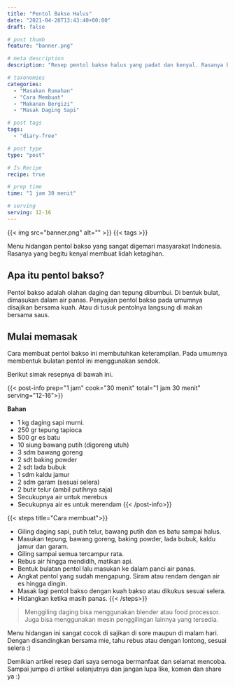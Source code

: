 ```yaml
---
title: "Pentol Bakso Halus"
date: "2021-04-28T13:43:40+00:00"
draft: false

# post thumb
feature: "banner.png"

# meta description
description: "Resep pentol bakso halus yang padat dan kenyal. Rasanya begitu lezat dan menggoda selera."

# taxonomies
categories:
  - "Masakan Rumahan"
  - "Cara Membuat"
  - "Makanan Bergizi"
  - "Masak Daging Sapi"

# post tags
tags:
  - "diary-free"

# post type
type: "post"

# Is Recipe
recipe: true

# prep time
time: "1 jam 30 menit"

# serving
serving: 12-16
---
```


{{< img src="banner.png" alt="" >}}
{{< tags >}}

Menu hidangan pentol bakso yang sangat digemari masyarakat Indonesia. Rasanya yang begitu kenyal membuat lidah ketagihan.

## Apa itu pentol bakso?

Pentol bakso adalah olahan daging dan tepung dibumbui. Di bentuk bulat, dimasukan dalam air panas. Penyajian pentol bakso pada umumnya disajikan bersama kuah. Atau di tusuk pentolnya langsung di makan bersama saus.

## Mulai memasak

Cara membuat pentol bakso ini membutuhkan keterampilan. Pada umumnya membentuk bulatan pentol ini menggunakan sendok.

Berikut simak resepnya di bawah ini.

{{< post-info prep="1 jam" cook="30 menit" total="1 jam 30 menit" serving="12-16">}}

__Bahan__

-   1 kg daging sapi murni.
-   250 gr tepung tapioca
-   500 gr es batu
-   10 siung bawang putih (digoreng utuh)
-   3 sdm bawang goreng
-   2 sdt baking powder
-   2 sdt lada bubuk
-   1 sdm kaldu jamur
-   2 sdm garam (sesuai selera)
-   2 butir telur (ambil putihnya saja)
-   Secukupnya air untuk merebus
-   Secukupnya air es untuk merendam
{{< /post-info>}}

{{< steps title="Cara membuat">}}
-   Giling daging sapi, putih telur, bawang putih dan es batu sampai halus.
-   Masukan tepung, bawang goreng, baking powder, lada bubuk, kaldu jamur dan garam.
-   Giling sampai semua tercampur rata.
-   Rebus air hingga mendidih, matikan api.
-   Bentuk bulatan pentol lalu masukan ke dalam panci air panas.
-   Angkat pentol yang sudah mengapung. Siram atau rendam dengan air es hingga dingin.
-   Masak lagi pentol bakso dengan kuah bakso atau dikukus sesuai selera.
-   Hidangkan ketika masih panas.
{{< /steps>}}

> Menggiling daging bisa menggunakan blender atau food processor. Juga bisa menggunakan mesin penggilingan lainnya yang tersedia.

Menu hidangan ini sangat cocok di sajikan di sore maupun di malam hari. Dengan disandingkan bersama mie, tahu rebus atau dengan lontong, sesuai selera :)

Demikian artikel resep dari saya semoga bermanfaat dan selamat mencoba. Sampai jumpa di artikel selanjutnya dan jangan lupa like, komen dan share ya :)
